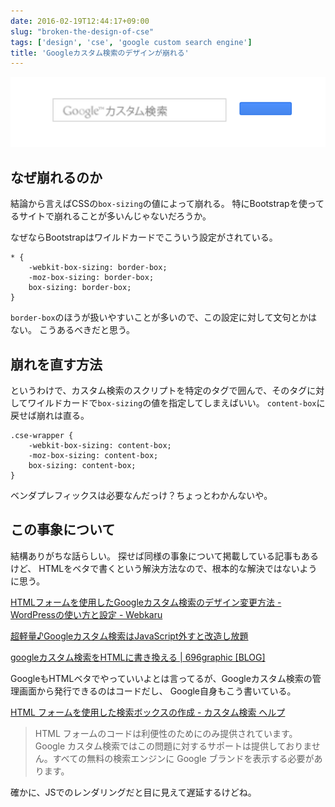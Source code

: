 ```yaml
---
date: 2016-02-19T12:44:17+09:00
slug: "broken-the-design-of-cse"
tags: ['design', 'cse', 'google custom search engine']
title: 'Googleカスタム検索のデザインが崩れる'
---
```


[<img src="/images/2016-02-19/cse.png" alt="cse">](/images/2016-02-19/cse.png)

## なぜ崩れるのか

結論から言えばCSSの`box-sizing`の値によって崩れる。
特にBootstrapを使ってるサイトで崩れることが多いんじゃないだろうか。

なぜならBootstrapはワイルドカードでこういう設定がされている。

```
* {
    -webkit-box-sizing: border-box;
    -moz-box-sizing: border-box;
    box-sizing: border-box;
}
```

`border-box`のほうが扱いやすいことが多いので、この設定に対して文句とかはない。
こうあるべきだと思う。

## 崩れを直す方法

というわけで、カスタム検索のスクリプトを特定のタグで囲んで、そのタグに対してワイルドカードで`box-sizing`の値を指定してしまえばいい。
`content-box`に戻せば崩れは直る。

```
.cse-wrapper {
    -webkit-box-sizing: content-box;
    -moz-box-sizing: content-box;
    box-sizing: content-box;
}
```

ベンダプレフィックスは必要なんだっけ？ちょっとわかんないや。

## この事象について

結構ありがちな話らしい。
探せば同様の事象について掲載している記事もあるけど、
HTMLをベタで書くという解決方法なので、根本的な解決ではないように思う。

[HTMLフォームを使用したGoogleカスタム検索のデザイン変更方法 - WordPressの使い方と設定 - Webkaru](http://webkaru.net/wordpress/google-custom-search-design/)

[超軽量♪Googleカスタム検索はJavaScript外すと改造し放題](http://www.02320.net/google_custom_search_optout_js/)

[googleカスタム検索をHTMLに書き換える | 696graphic [BLOG]](http://blog.696.jp/txt/937/)

GoogleもHTMLベタでやっていいよとは言ってるが、Googleカスタム検索の管理画面から発行できるのはコードだし、
Google自身もこう書いている。

[HTML フォームを使用した検索ボックスの作成 - カスタム検索 ヘルプ](https://support.google.com/customsearch/answer/1351747?hl=ja)

> HTML フォームのコードは利便性のためにのみ提供されています。Google カスタム検索ではこの問題に対するサポートは提供しておりません。すべての無料の検索エンジンに Google ブランドを表示する必要があります。

確かに、JSでのレンダリングだと目に見えて遅延するけどね。

